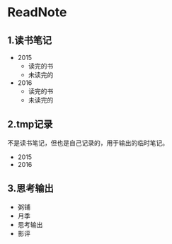 # ReadNote


##  1.读书笔记
+ 2015
	+ 读完的书
	+ 未读完的
+ 2016
	+ 读完的书
	+ 未读完的

##  2.tmp记录
不是读书笔记，但也是自己记录的，用于输出的临时笔记。

+ 2015
+ 2016

##  3.思考输出
+ 粥铺
+ 月季
+ 思考输出
+ 影评



